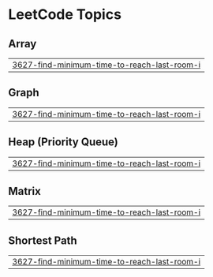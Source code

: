 

<!---LeetCode Topics Start-->
# LeetCode Topics
## Array
|  |
| ------- |
| [3627-find-minimum-time-to-reach-last-room-i](https://github.com/solomon-2105/DSA/tree/master/3627-find-minimum-time-to-reach-last-room-i) |
## Graph
|  |
| ------- |
| [3627-find-minimum-time-to-reach-last-room-i](https://github.com/solomon-2105/DSA/tree/master/3627-find-minimum-time-to-reach-last-room-i) |
## Heap (Priority Queue)
|  |
| ------- |
| [3627-find-minimum-time-to-reach-last-room-i](https://github.com/solomon-2105/DSA/tree/master/3627-find-minimum-time-to-reach-last-room-i) |
## Matrix
|  |
| ------- |
| [3627-find-minimum-time-to-reach-last-room-i](https://github.com/solomon-2105/DSA/tree/master/3627-find-minimum-time-to-reach-last-room-i) |
## Shortest Path
|  |
| ------- |
| [3627-find-minimum-time-to-reach-last-room-i](https://github.com/solomon-2105/DSA/tree/master/3627-find-minimum-time-to-reach-last-room-i) |
<!---LeetCode Topics End-->